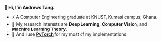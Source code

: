 **👋 Hi, I’m Andrews Tang.**
- :zap: A Computer Engineering graduate at KNUST, Kumasi campus, Ghana.
- 👀 My research interests are **Deep Learning**, **Computer Vision**, and **Machine Learning Theory**.
- 🌱 And I use **[PyTorch](https://pytorch.org/get-started/locally/)** for my most of my implementations.
<!-- - 📫 How to reach me :  -->

<!---
atang277/atang277 is a ✨ special ✨ repository because its `README.md` (this file) appears on your GitHub profile.
You can click the Preview link to take a look at your changes.
--->
